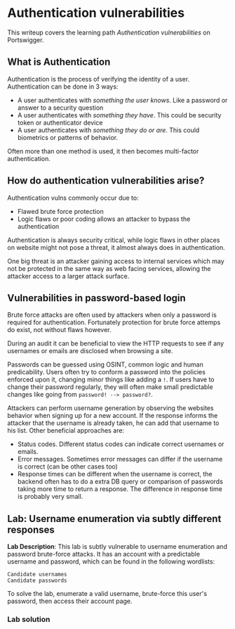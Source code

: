 # Authentication vulnerabilities

This writeup covers the learning path *Authentication vulnerabilities* on Portswigger.

## What is Authentication

Authentication is the process of verifying the identity of a user. Authentication can be done in 3 ways:

- A user authenticates with *something the user knows*. Like a password or answer to a security question
- A user authenticates with *something they have*. This could be security token or authenticator device
- A user authenticates with *something they do or are*. This could biometrics or patterns of behavior.

Often more than one method is used, it then becomes multi-factor authentication.

## How do authentication vulnerabilities arise?

Authentication vulns commonly occur due to:

- Flawed brute force protection
- Logic flaws or poor coding allows an attacker to bypass the authentication

Authentication is always security critical, while logic flaws in other places on website might not pose a threat, it almost always does in authentication.

One big threat is an attacker gaining access to internal services which may not be protected in the same way as web facing services, allowing the attacker access to a larger attack surface.

## Vulnerabilities in password-based login

Brute force attacks are often used by attackers when only a password is required for authentication. Fortunately protection for brute force attemps do exist, not without flaws however.

During an audit it can be beneficial to view the HTTP requests to see if any usernames or emails are disclosed when browsing a site.

Passwords can be guessed using OSINT, common logic and human predicability. Users often try to conform a password into the policies enforced upon it, changing minor things like adding a `!`. If users have to change their password regularly, they will often make small predictable changes like going from `password! --> password?`.

Attackers can perform username generation by observing the websites behavior when signing up for a new account. If the response informs the attacker that the username is already taken, he can add that username to his list. Other beneficial approaches are:

- Status codes. Different status codes can indicate correct usernames or emails.
- Error messages. Sometimes error messages can differ if the username is correct (can be other cases too)
- Response times can be different when the username is correct, the backend often has to do a extra DB query or comparison of passwords taking more time to return a response. The difference in response time is probably very small.

## Lab: Username enumeration via subtly different responses

**Lab Description**:  This lab is subtly vulnerable to username enumeration and password brute-force attacks. It has an account with a predictable username and password, which can be found in the following wordlists:

    Candidate usernames
    Candidate passwords

To solve the lab, enumerate a valid username, brute-force this user's password, then access their account page.

### Lab solution
